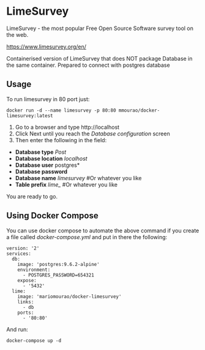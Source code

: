 LimeSurvey
==========

LimeSurvey - the most popular
Free Open Source Software survey tool on the web.

https://www.limesurvey.org/en/


Containerised version of LimeSurvey that does NOT package Database in the same container. 
Prepared to connect with postgres database


## Usage

To run limesurvey in 80 port just:

    docker run -d --name limesurvey -p 80:80 mmourao/docker-limesurvey:latest

1. Go to a browser and type http://localhost
2. Click Next until you reach the *Database configuration* screen
3. Then enter the following in the field:
  - **Database type** *Post*
  - **Database location** *localhost*
  - **Database user** postgres*
  - **Database password**
  - **Database name** *limesurvey* #Or whatever you like
  - **Table prefix** *lime_* #Or whatever you like

You are ready to go.

## Using Docker Compose

You can use docker compose to automate the above command if you create a file called *docker-compose.yml* and put in there the following:

	version: '2'
	services:
	  db:
	    image: 'postgres:9.6.2-alpine'
	    environment:
	      - POSTGRES_PASSWORD=654321
	    expose:
	      - '5432'
	  lime:
	    image: 'mariomourao/docker-limesurvey'
	    links:
	      - db
	    ports:
	      - '80:80'



And run:

    docker-compose up -d